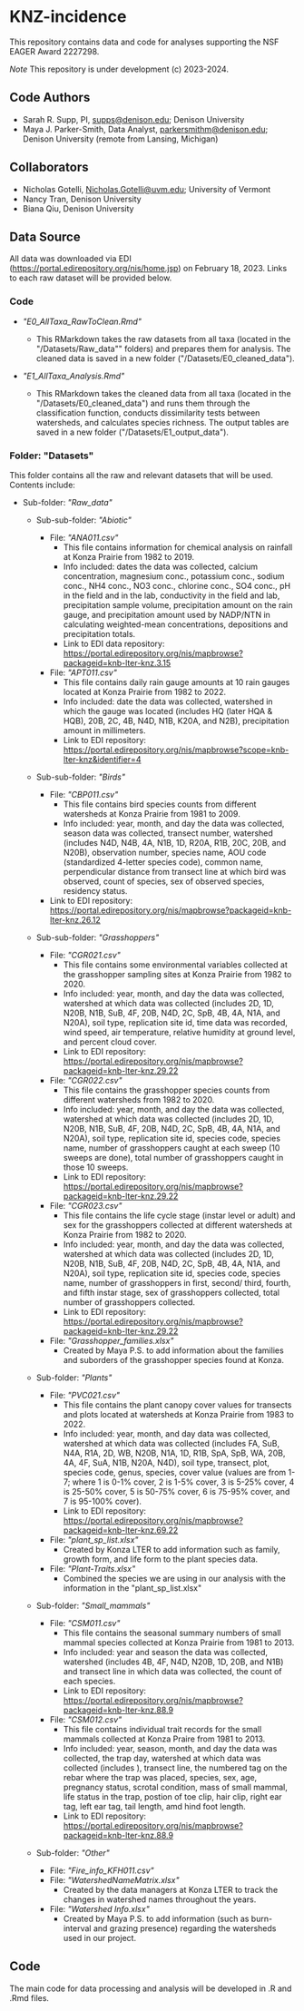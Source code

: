 # KNZ-incidence
This repository contains data and code for analyses supporting the NSF EAGER Award 2227298.


*Note* This repository is under development (c) 2023-2024.


## Code Authors
- Sarah R. Supp, PI, supps@denison.edu; Denison University
- Maya J. Parker-Smith, Data Analyst, parkersmithm@denison.edu; Denison University (remote from Lansing, Michigan)

## Collaborators
- Nicholas Gotelli, Nicholas.Gotelli@uvm.edu; University of Vermont
- Nancy Tran, Denison University
- Biana Qiu, Denison University

## Data Source
All data was downloaded via EDI (https://portal.edirepository.org/nis/home.jsp) on February 18, 2023.
Links to each raw dataset will be provided below.

### Code
- *"E0_AllTaxa_RawToClean.Rmd"*
  - This RMarkdown takes the raw datasets from all taxa (located in the "/Datasets/Raw_data"" folders) and prepares them for analysis. The cleaned data is saved in a new folder ("/Datasets/E0_cleaned_data").
  
- *"E1_AllTaxa_Analysis.Rmd"*
  - This RMarkdown takes the cleaned data from all taxa (located in the "/Datasets/E0_cleaned_data") and runs them through the classification function, conducts dissimilarity tests between watersheds, and calculates species richness. The output tables are saved in a new folder ("/Datasets/E1_output_data"). 


### Folder: "Datasets"
This folder contains all the raw and relevant datasets that will be used. Contents include:

- Sub-folder: *"Raw_data"* 

  - Sub-sub-folder: *"Abiotic"*
    - File: *"ANA011.csv"*
      - This file contains information for chemical analysis on rainfall at Konza Prairie from 1982 to 2019.
      - Info included: dates the data was collected, calcium concentration, magnesium conc., potassium conc., sodium conc., NH4 conc., NO3 conc., chlorine conc., SO4 conc., pH in the field and in the lab, conductivity in the field and lab, precipitation sample volume, precipitation amount on the rain gauge, and precipitation amount used by NADP/NTN in calculating weighted-mean concentrations, depositions and precipitation totals.
      - Link to EDI data repository: https://portal.edirepository.org/nis/mapbrowse?packageid=knb-lter-knz.3.15 
    - File: *"APT011.csv"*
      - This file contains daily rain gauge amounts at 10 rain gauges located at Konza Prairie from 1982 to 2022.
      - Info included: date the data was collected, watershed in which the gauge was located (includes HQ (later HQA & HQB), 20B, 2C, 4B, N4D, N1B, K20A, and N2B), precipitation amount in millimeters. 
      - Link to EDI repository: https://portal.edirepository.org/nis/mapbrowse?scope=knb-lter-knz&identifier=4
  
  - Sub-sub-folder: *"Birds"*
    - File: *"CBP011.csv"* 
      - This file contains bird species counts from different watersheds at Konza Prairie from 1981 to 2009.
      - Info included: year, month, and day the data was collected, season data was collected, transect number, watershed (includes N4D, N4B, 4A, N1B, 1D, R20A, R1B, 20C, 20B, and N20B), observation number, species name, AOU code (standardized 4-letter species code), common name, perpendicular distance from transect line at which bird was observed, count of species, sex of observed species, residency status.
    - Link to EDI repository: https://portal.edirepository.org/nis/mapbrowse?packageid=knb-lter-knz.26.12
    
    
  - Sub-sub-folder: *"Grasshoppers"*
    - File: *"CGR021.csv"* 
      - This file contains some environmental variables collected at the grasshopper sampling sites at Konza Prairie from 1982 to 2020.
      - Info included: year, month, and day the data was collected, watershed at which data was collected (includes 2D, 1D, N20B, N1B, SuB, 4F, 20B, N4D, 2C, SpB, 4B, 4A, N1A, and N20A), soil type, replication site id, time data was recorded, wind speed, air temperature, relative humidity at ground level, and percent cloud cover.
      - Link to EDI repository: https://portal.edirepository.org/nis/mapbrowse?packageid=knb-lter-knz.29.22
    - File: *"CGR022.csv"*
      - This file contains the grasshopper species counts from different watersheds from 1982 to 2020.
      - Info included: year, month, and day the data was collected, watershed at which data was collected (includes 2D, 1D, N20B, N1B, SuB, 4F, 20B, N4D, 2C, SpB, 4B, 4A, N1A, and N20A), soil type, replication site id, species code, species name, number of grasshoppers caught at each sweep (10 sweeps are done), total number of grasshoppers caught in those 10 sweeps.
      - Link to EDI repository: https://portal.edirepository.org/nis/mapbrowse?packageid=knb-lter-knz.29.22
    - File: *"CGR023.csv"*
      - This file contains the life cycle stage (instar level or adult) and sex for the grasshoppers collected at different watersheds at Konza Prairie from 1982 to 2020.
      - Info included: year, month, and day the data was collected, watershed at which data was collected (includes 2D, 1D, N20B, N1B, SuB, 4F, 20B, N4D, 2C, SpB, 4B, 4A, N1A, and N20A), soil type, replication site id, species code, species name, number of grasshoppers in first, second/ third, fourth, and fifth instar stage, sex of grasshoppers collected, total number of grasshoppers collected.
      - Link to EDI repository: https://portal.edirepository.org/nis/mapbrowse?packageid=knb-lter-knz.29.22
    - File: *"Grasshopper_families.xlsx"* 
      - Created by Maya P.S. to add information about the families and suborders of the grasshopper species found at Konza. 


  - Sub-folder: *"Plants"*
    - File: *"PVC021.csv"*
      - This file contains the plant canopy cover values for transects and plots located at watersheds at Konza Prairie from 1983 to 2022.
      - Info included: year, month, and day data was collected, watershed at which data was collected (includes FA, SuB, N4A, R1A, 2D, WB, N20B, N1A, 1D, R1B, SpA, SpB, WA, 20B, 4A, 4F, SuA, N1B, N20A, N4D), soil type, transect, plot, species code, genus, species, cover value (values are from 1-7; where 1 is 0-1% cover, 2 is 1-5% cover, 3 is 5-25% cover, 4 is 25-50% cover, 5 is 50-75% cover, 6 is 75-95% cover, and 7 is 95-100% cover).
      - Link to EDI repository: https://portal.edirepository.org/nis/mapbrowse?packageid=knb-lter-knz.69.22
    - File: *"plant_sp_list.xlsx"* 
      - Created by Konza LTER to add information such as family, growth form, and life form to the plant species data.
    - File: *"Plant-Traits.xlsx"*
      - Combined the species we are using in our analysis with the information in the "plant_sp_list.xlsx"
    

  - Sub-folder: *"Small_mammals"*
    - File: *"CSM011.csv"*
      - This file contains the seasonal summary numbers of small mammal species collected at Konza Prairie from 1981 to 2013.
      - Info included: year and season the data was collected, watershed (includes 4B, 4F, N4D, N20B, 1D, 20B, and N1B) and transect line in which data was collected, the count of each species.
      - Link to EDI repository: https://portal.edirepository.org/nis/mapbrowse?packageid=knb-lter-knz.88.9
    - File: *"CSM012.csv"*
      - This file contains individual trait records for the small mammals collected at Konza Praire from 1981 to 2013. 
      - Info included: year, season, month, and day the data was collected, the trap day, watershed at which data was collected (includes ), transect line, the numbered tag on the rebar where the trap was placed, species, sex, age, pregnancy status, scrotal condition, mass of small mammal, life status in the trap, postion of toe clip, hair clip, right ear tag, left ear tag, tail length, amd hind foot length.
      - Link to EDI repository: https://portal.edirepository.org/nis/mapbrowse?packageid=knb-lter-knz.88.9

  - Sub-folder: *"Other"*
    - File: *"Fire_info_KFH011.csv"*
    - File: *"WatershedNameMatrix.xlsx"*
      - Created by the data managers at Konza LTER to track the changes in watershed names throughout the years.
    - File: *"Watershed Info.xlsx"*
      - Created by Maya P.S. to add information (such as burn-interval and grazing presence) regarding the watersheds used in our project.


## Code
The main code for data processing and analysis will be developed in .R and .Rmd files.

